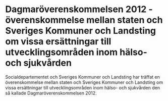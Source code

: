 # Dagmaröverenskommelsen 2012 - överenskommelse mellan staten och Sveriges Kommuner och Landsting om vissa ersättningar till utvecklingsområden inom hälso- och sjukvården

Socialdepartementet och Sveriges Kommuner och Landsting har träffat en överenskommelse mellan staten och Sveriges Kommuner och Landsting om vissa ersättningar till utvecklingsområden inom hälso- och sjukvården den så kallade Dagmaröverenskommelsen 2012.
